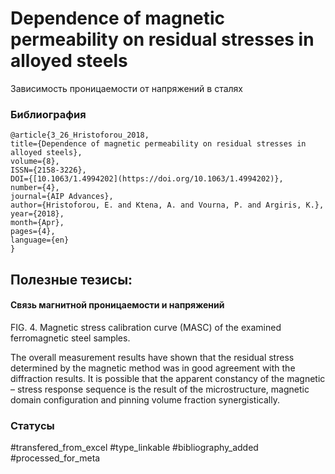 # Dependence of magnetic permeability on residual stresses in alloyed steels

Зависимость проницаемости от напряжений в сталях

### Библиография
```
@article{3_26_Hristoforou_2018,
title={Dependence of magnetic permeability on residual stresses in alloyed steels},
volume={8},
ISSN={2158-3226},
DOI={[10.1063/1.4994202](https://doi.org/10.1063/1.4994202)},
number={4},
journal={AIP Advances},
author={Hristoforou, E. and Ktena, A. and Vourna, P. and Argiris, K.},
year={2018},
month={Apr},
pages={4},
language={en}
}
```

## Полезные тезисы:

#### Связь магнитной проницаемости и напряжений
FIG. 4. Magnetic stress calibration curve (MASC) of the examined ferromagnetic steel samples.

The overall measurement results have shown that the residual stress determined by the magnetic method was in good agreement with the diffraction results. It is possible that the apparent constancy of the magnetic – stress response sequence is the result of the microstructure, magnetic domain configuration and pinning volume fraction synergistically.



### Статусы
#transfered_from_excel 
#type_linkable 
#bibliography_added
#processed_for_meta
